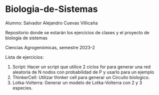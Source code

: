 # Biologia-de-Sistemas
Alumno: Salvador Alejandro Cuevas Villicaña


Repositorio donde se estarán los ejercicios de clases y el proyecto de biología de sistemas


Ciencias Agrogenómicas, semestre 2023-2


Lista de ejercicios:

1. Script: Hacer un script que utilice 2 ciclos for para generar una red aleatoria de N nodos con probabilidad de P y usarlo para un ejemplo
2. ThinkerCell: Utilizar thinker cell para generar un Circuito biologico.
3. Lotka-Volterra: Generar un modelo de Lotka-Volterra con 2 y 3 especies.


